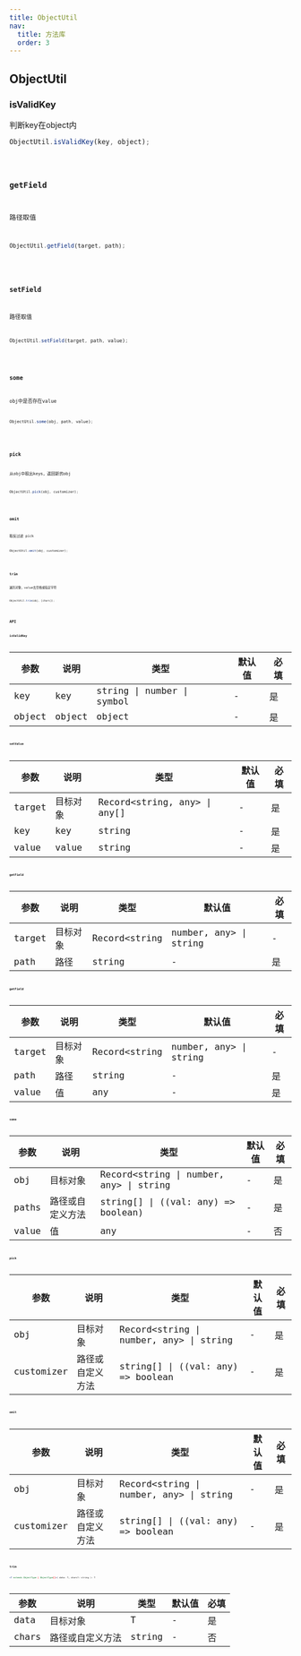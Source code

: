 ```yaml
---
title: ObjectUtil
nav:
  title: 方法库
  order: 3
---
```


## ObjectUtil

### isValidKey
判断key在object内
```jsx | pure
ObjectUtil.isValidKey(key, object);
```
<code src="../examples/object/isValidKey-use.tsx" />

### getField
路径取值
```jsx | pure
ObjectUtil.getField(target, path);
```
<code src="../examples/object/getField-use.tsx" />

### setField
路径取值
```jsx | pure
ObjectUtil.setField(target, path, value);
```
<code src="../examples/object/setField-use.tsx" />

### some
obj中是否存在value
```jsx | pure
ObjectUtil.some(obj, path, value);
```
<code src="../examples/object/some-use.tsx" />

### pick
从obj中取出keys，返回新的obj
```jsx | pure
ObjectUtil.pick(obj, customizer);
```
<code src="../examples/object/pick-use.tsx" />

### omit
取反过滤 pick
```jsx | pure
ObjectUtil.omit(obj, customizer);
```
<code src="../examples/object/omit-use.tsx" />

### trim
遍历对象，value去空格或指定字符
```jsx | pure
ObjectUtil.trim(obj, [chars]);
```
<code src="../examples/object/trim-use.tsx" />

## API 

### isValidKey

| 参数   | 说明   | 类型                       | 默认值 | 必填 |
| ------ | ------ | -------------------------- | ------ | ---- |
| key    | key    | string \| number \| symbol | -      | 是   |
| object | object | object                     | -      | 是   |


### setValue

| 参数   | 说明     | 类型                         | 默认值 | 必填 |
| ------ | -------- | ---------------------------- | ------ | ---- |
| target | 目标对象 | Record<string, any> \| any[] | -      | 是   |
| key    | key      | string                       | -      | 是   |
| value  | value    | string                       | -      | 是   |

### getField

| 参数   | 说明     | 类型          | 默认值                 | 必填 |
| ------ | -------- | ------------- | ---------------------- | ---- |
| target | 目标对象 | Record<string | number, any> \| string | -    | 是
| path   | 路径     | string        | -                      | 是   |

### getField

| 参数   | 说明     | 类型          | 默认值                 | 必填 |
| ------ | -------- | ------------- | ---------------------- | ---- |
| target | 目标对象 | Record<string | number, any> \| string | -    | 是
| path   | 路径     | string        | -                      | 是   |
| value  | 值       | any           | -                      | 是   |

### some

| 参数  | 说明             | 类型                                    | 默认值 | 必填 |
| ----- | ---------------- | --------------------------------------- | ------ | ---- |
| obj   | 目标对象         | Record<string \| number, any> \| string | -      | 是   |
| paths | 路径或自定义方法 | string[] \| ((val: any) => boolean)     | -      | 是   |
| value | 值               | any                                     | -      | 否   |

### pick

| 参数       | 说明             | 类型                                    | 默认值 | 必填 |
| ---------- | ---------------- | --------------------------------------- | ------ | ---- |
| obj        | 目标对象         | Record<string \| number, any> \| string | -      | 是   |
| customizer | 路径或自定义方法 | string[] \| ((val: any) => boolean      | -      | 是   |

### omit

| 参数       | 说明             | 类型                                    | 默认值 | 必填 |
| ---------- | ---------------- | --------------------------------------- | ------ | ---- |
| obj        | 目标对象         | Record<string \| number, any> \| string | -      | 是   |
| customizer | 路径或自定义方法 | string[] \| ((val: any) => boolean      | -      | 是   |

### trim
```jsx | pure
<T extends ObjectType | ObjectType[]>( data: T, chars?: string ): T
```
| 参数  | 说明             | 类型   | 默认值 | 必填 |
| ----- | ---------------- | ------ | ------ | ---- |
| data  | 目标对象         | T      | -      | 是   |
| chars | 路径或自定义方法 | string | -      | 否   |
